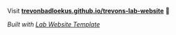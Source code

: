 
Visit **[trevonbadloekus.github.io/trevons-lab-website](https://trevonbadloekus.github.io/trevons-lab-website)** 🚀

_Built with [Lab Website Template](https://greene-lab.gitbook.io/lab-website-template-docs)_
